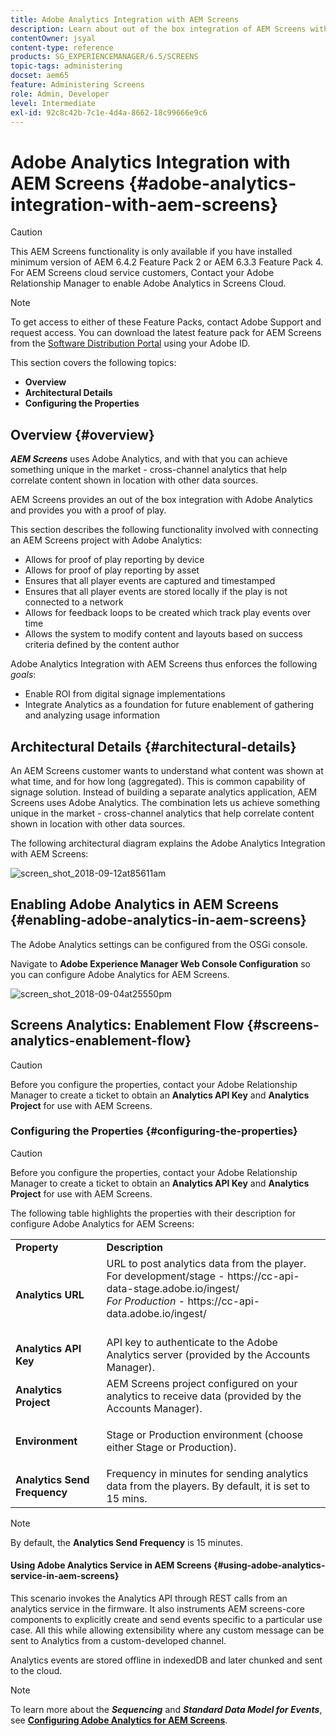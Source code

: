 ```yaml
---
title: Adobe Analytics Integration with AEM Screens
description: Learn about out of the box integration of AEM Screens with Adobe Analytics and provides you with a proof of play.
contentOwner: jsyal
content-type: reference
products: SG_EXPERIENCEMANAGER/6.5/SCREENS
topic-tags: administering
docset: aem65
feature: Administering Screens
role: Admin, Developer
level: Intermediate
exl-id: 92c8c42b-7c1e-4d4a-8662-18c99666e9c6
---
```

# Adobe Analytics Integration with AEM Screens {#adobe-analytics-integration-with-aem-screens}

>[!CAUTION]
>
>This AEM Screens functionality is only available if you have installed minimum version of AEM 6.4.2 Feature Pack 2 or AEM 6.3.3 Feature Pack 4. For AEM Screens cloud service customers, Contact your Adobe Relationship Manager to enable Adobe Analytics in Screens Cloud.

>[!NOTE]
>
>To get access to either of these Feature Packs, contact Adobe Support and request access. You can download the latest feature pack for AEM Screens from the [Software Distribution Portal](https://experience.adobe.com/#/downloads/content/software-distribution/en/aem.html) using your Adobe ID. 

This section covers the following topics:

* **Overview**
* **Architectural Details**
* **Configuring the Properties**

## Overview {#overview}

***AEM Screens*** uses Adobe Analytics, and with that you can achieve something unique in the market - cross-channel analytics that help correlate content shown in location with other data sources.

AEM Screens provides an out of the box integration with Adobe Analytics and provides you with a proof of play.

This section describes the following functionality involved with connecting an AEM Screens project with Adobe Analytics:

* Allows for proof of play reporting by device
* Allows for proof of play reporting by asset
* Ensures that all player events are captured and timestamped
* Ensures that all player events are stored locally if the play is not connected to a network
* Allows for feedback loops to be created which track play events over time
* Allows the system to modify content and layouts based on success criteria defined by the content author

Adobe Analytics Integration with AEM Screens thus enforces the following *goals*:

* Enable ROI from digital signage implementations
* Integrate Analytics as a foundation for future enablement of gathering and analyzing usage information

## Architectural Details {#architectural-details}

An AEM Screens customer wants to understand what content was shown at what time, and for how long (aggregated). This is common capability of signage solution. Instead of building a separate analytics application, AEM Screens uses Adobe Analytics. The combination lets us achieve something unique in the market - cross-channel analytics that help correlate content shown in location with other data sources.

The following architectural diagram explains the Adobe Analytics Integration with AEM Screens:

![screen_shot_2018-09-12at85611am](assets/screen_shot_2018-09-12at85611am.png)

## Enabling Adobe Analytics in AEM Screens {#enabling-adobe-analytics-in-aem-screens}

The Adobe Analytics settings can be configured from the OSGi console.

Navigate to **Adobe Experience Manager Web Console Configuration** so you can configure Adobe Analytics for AEM Screens.

![screen_shot_2018-09-04at25550pm](assets/screen_shot_2018-09-04at25550pm.png)

## Screens Analytics: Enablement Flow {#screens-analytics-enablement-flow}

>[!CAUTION]
>
>Before you configure the properties, contact your Adobe Relationship Manager to create a ticket to obtain an **Analytics API Key** and **Analytics Project** for use with AEM Screens.

### Configuring the Properties {#configuring-the-properties}

>[!CAUTION]
>
>Before you configure the properties, contact your Adobe Relationship Manager to create a ticket to obtain an **Analytics API Key** and **Analytics Project** for use with AEM Screens.

The following table highlights the properties with their description for configure Adobe Analytics for AEM Screens:

<table>
 <tbody>
  <tr>
   <td><strong>Property</strong></td>
   <td><strong>Description</strong></td>
  </tr>
  <tr>
   <td><strong>Analytics URL</strong></td>
   <td>URL to post analytics data from the player. <br>
   For development/stage</em> - https://cc-api-data-stage.adobe.io/ingest/<br /> <em>For Production</em> - https://cc-api-data.adobe.io/ingest/<br /> <br /></td>
  </tr>
  <tr>
   <td><strong>Analytics API Key</strong></td>
   <td>API key to authenticate to the Adobe Analytics server (provided by the Accounts Manager).</td>
  </tr>
  <tr>
   <td><strong>Analytics Project</strong></td>
   <td>AEM Screens project configured on your analytics to receive data (provided by the Accounts Manager).</td>
  </tr>
  <tr>
   <td><strong>Environment</strong></td>
   <td><p>Stage or Production environment (choose either Stage or Production).</p></td>
  </tr>
  <tr>
   <td><strong>Analytics Send Frequency</strong></td>
   <td>Frequency in minutes for sending analytics data from the players. By default, it is set to 15 mins.</td>
  </tr>
 </tbody>
</table>

>[!NOTE]
>
>By default, the **Analytics Send Frequency** is 15 minutes.

#### Using Adobe Analytics Service in AEM Screens {#using-adobe-analytics-service-in-aem-screens}

This scenario invokes the Analytics API through REST calls from an analytics service in the firmware. It also  instruments AEM screens-core components to explicitly create and send events specific to a particular use case. All this while allowing extensibility where any custom message can be sent to Analytics from a custom-developed channel.

Analytics events are stored offline in indexedDB and later chunked and sent to the cloud.

>[!NOTE]
>
>To learn more about the ***Sequencing*** and ***Standard Data Model for Events***, see **[Configuring Adobe Analytics for AEM Screens](configuring-adobe-analytics-aem-screens.md)**.
